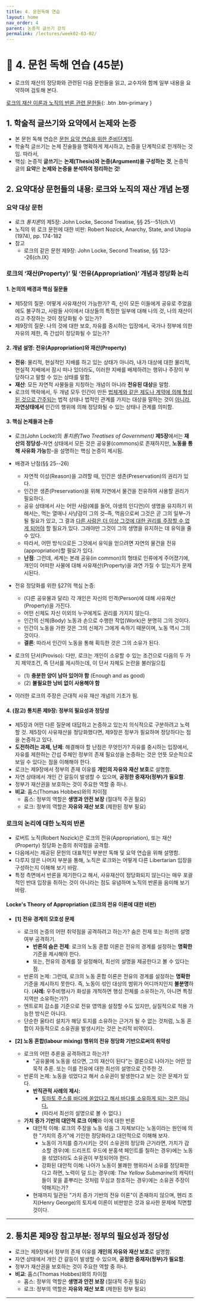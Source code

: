 ```yaml
---
title: 4. 문헌독해 연습
layout: home
nav_order: 4
parent: 논증적 글쓰기 강의
permalink: /lectures/week02-03-02/
---
```


# 📝 4. 문헌 독해 연습 (45분)

- 로크의 재산의 정당화와 관련된 다음 문헌들을 읽고, 교수자와 함께 일부 내용을 요약하며 검토해 본다. 

[로크의 재산 이론과 노직의 반론 관련 문헌들]({{site.baseurl}}/references/Locke_Nozick){: .btn .btn-primary }

## **1. 학술적 글쓰기와 요약에서 논제와 논증**

- 본 문헌 독해 연습은 <ins>문헌 요약 연습을 위한 준비단계</ins>임.
- 학술적 글쓰기는 논제 진술들을 명확하게 제시하고, 논증을 단계적으로 전개하는 것임. 따라서,
- 핵심: 논증적 **글쓰기**는 **논제(Thesis)와 논증(Argument)을 구성하는 것**, 논증적 글의 **요약**은 **논제와 논증을 분석하여 정리하는 것**!

## **2. 요약대상 문헌들의 내용: 로크와 노직의 재산 개념 논쟁**

### 요약 대상 문헌
- 로크 *통치론*의 제5장: John Locke, Second Treatise, §§ 25--51(ch.V)
- 노직의 위 로크 문헌에 대한 비판: Robert Nozick, Anarchy, State, and Utopia (1974), pp. 174-182
- 참고
  - 로크의 같은 문헌 제9장: John Locke, Second Treatise, §§ 123--26(ch.IX)

### **로크의 ‘재산(Property)’ 및 ‘전유(Appropriation)’ 개념과 정당화 논리**

#### 1. 논의의 배경과 핵심 질문들
- 제5장의 질문: 어떻게 사유재산이 가능한가? 즉, 신이 모든 이들에게 공유로 주었음에도 불구하고, 사람들 사이에서 대상들의 특정한 일부에 대해 나의 것, 나의 재산이라고 주장하는 것이 정당화될 수 있는가?
- 제9장의 질문: 나의 것에 대한 보호, 자유를 중시하는 입장에서, 국가나 정부에 의한 자유의 제한, 즉 간섭이 정당화될 수 있는가?

#### 2. 개념 설명: 전유(Appropriation)와 재산(Property)

- **전유**: 물리적, 현실적인 지배를 하고 있는 상태가 아니라, 내가 대상에 대한 물리적, 현실적 지배에서 잠시 떠나 있더라도, 이러한 지배를 배제하려는 행위나 주장이 부당하다고 말할 수 있는 상태를 말함.
- **재산**: 모든 자연적 사물들을 지칭하는 개념이 아니라 **전유된 대상**을 말함.
- 로크의 맥락에서, 두 개념 모두 인간이 만든 <ins>법체계와 같은 제도나 계약에 의해 형성된 것으로 간주되는</ins> 법적 상태나 법적인 관계를 가지는 대상을 말하는 것이 <ins>아니라</ins>, **자연상태에서** 인간의 행위에 의해 정당화될 수 있는 상태나 관계를 의미함.  

#### 3. 핵심 논제들과 논증

- 로크(John Locke)의 *통치론(Two Treatises of Government)* **제5장**에서는 **재산의 정당성**–자연 상태에서 모든 것은 공유물(commons)로 존재하지만, **노동을 통해 사유화 가능**함–을 설명하는 핵심 논증이 제시됨. 

- 배경과 난점(§§ 25--26)
  - 자연적 이성(Reason)을 고려할 때, 인간은 생존(Preservation)의 권리가 있다.
  - 인간은 생존(Preservation)을 위해 자연에서 물건을 전유하여 사용할 권리가 필요하다.
  - 공유 상태에서 사는 어떤 사람(예를 들어, 야생의 인디언)이 생명을 유지하기 위해서는, 먹는 열매나 사냥감이 그의 것–즉, 먹음으로써 그것은 곧 그의 일부–가 될 필요가 있고, 그 결과 <ins>다른 사람은 더 이상 그것에 대한 권리를 주장할 수 없게 되어야</ins> 할 필요가 있다. 그래야만 그것이 그의 생명을 유지하는 데 유익을 줄 수 있다.
  - 따라서, 어떤 방식으로든 그것에서 유익을 얻으려면 자연의 물건을 전유(appropriation)할 필요가 있다.
  - **난점**: 그런데, 세계는 본래 공유(in common)의 형태로 인류에게 주어졌기에, 개인이 어떠한 사물에 대해 사유재산(Property)을 과연 가질 수 있는지가 문제시된다.

- 전유 정당화를 위한 §27의 핵심 논증:
  - (다른 공유물과 달리) 각 개인은 자신의 인격(Person)에 대해 사유재산(Property)을 가진다.
  - 어떤 신체도 자신 이외의 누구에게도 권리를 가지지 않는다. 
  - 인간의 신체(Body) 노동과 손으로 수행한 작업(Work)은 분명히 그의 것이다.
  - 인간이 노동을 가한 것은 그의 신체가 그에게 속하기 때문이며, 노동 역시 그의 것이다.
  - **결론**: 따라서 인간이 노동을 통해 획득한 것은 그의 소유가 된다.

- 로크의 단서(Proviso): 다만, 로크는 개인이 소유할 수 있는 조건으로 다음의 두 가지 제약조건, 즉 단서를 제시하는데, 이 단서 자체도 논란을 불러일으킴
  - (1) **충분한 양이 남아 있어야 함** (Enough and as good)
  - (2) **불필요한 낭비 없이 사용해야 함**

- 이러한 로크의 주장은 근대적 사유 재산 개념의 기초가 됨.

#### 4. (참고) 통치론 제9장: 정부의 필요성과 정당성

- 제5장과 어떤 다른 질문에 대답하고 논증하고 있는지 의식적으로 구분하려고 노력할 것. 제5장이 사유재산을 정당화했다면, 제9장은 정부가 필요하며 정당하다는 점을 논증하고 있다.
- **도전하려는 과제, 난제**: 해결해야 할 난점은 무엇인가? 자유를 중시하는 입장에서, 자유를 제한하는 간섭 주체인 정부의 존재 필요성을 논증하는 것은 언뜻 모순적으로 보일 수 있다는 점을 이해해야 한다.
- 로크는 제9장에서 정부의 존재 이유를 **개인의 자유와 재산 보호**로 설명함.
- 자연 상태에서 개인 간 갈등이 발생할 수 있으며, **공정한 중재자(정부)가 필요함**.
- 정부가 재산권을 보호하는 것이 주요한 역할 중 하나.
- **비교**: 홉스(Thomas Hobbes)와의 차이점
  -  홉스: 정부의 역할은 **생명과 안전 보장** (절대적 주권 필요)
  - 로크: 정부의 역할은 **자유와 재산 보호** (제한된 정부 필요)

### **로크의 논리에 대한 노직의 반론**

- 로버트 노직(Robert Nozick)은 로크의 전유(Appropriation), 또는 재산(Property) 정당화 논증의 취약점을 공격함.
- 다음에서는 제공된 문헌의 대표적인 부분만 독해 및 요약 연습을 위해 설명함.
- 다루지 않은 나머지 부분을 통해, 노직은 로크와는 어떻게 다른 Libertarian 입장을 구성하는지 이해해 보기 바람.
- 특정 측면에서 반론을 제기한다고 해서, 사유재산이 정당화되지 않는다는 매우 포괄적인 반대 입장을 취하는 것이 아니라는 점도 유념하며 노직의 반론을 음미해 보기 바람.

#### **Locke's Theory of Appropriation (로크의 전유 이론에 대한 비판)**

- **[1] 전유 경계의 모호성 문제**
  - 로크의 논증의 어떤 취약점을 공격하려고 하는가? 숨은 전제 또는 최선의 설명 여부 공격하기.
    - **반론의 숨은 전제**: 로크의 노동 혼합 이론은 전유의 경계를 설정하는 **명확한** 기준을 제시해야 한다.
    - 또는, 전유의 경계를 잘 설정해야, 최선의 설명을 제공한다고 볼 수 있다는 점.
  - 반론의 논제: 그런데, 로크의 노동 혼합 이론은 전유의 경계를 설정하는 **명확한** 기준을 제시하지 못한다. 즉, 노동이 섞인 대상의 범위가 어디까지인지 **불분명**하다. (**사례:** 우주비행사가 화성을 개척하면 행성 전체를 소유하는가, 아니면 특정 지역만 소유하는가?)  
  - 엔트로피 감소를 기준으로 전유 영역을 설정할 수도 있지만, 실질적으로 적용 가능한 방식은 아니다.  
  - 단순한 울타리 설치가 해당 토지를 소유하는 근거가 될 수 없는 것처럼, 노동 혼합이 자동적으로 소유권을 발생시키는 것은 논리적 비약이다.  

- **[2] 노동 혼합(labour mixing) 행위의 전유 정당화 기반으로써의 취약성**
  - 로크의 어떤 추론을 공격하려고 하는가?
    - "공유물에 노동을 섞으면, 그의 재산이 된다"는 결론으로 나아가는 어떤 암묵적 추론. 또는 이를 전유에 대한 최선의 설명으로 간주한 것.
  - 반론의 논제: 노동을 섞었다고 해서 소유권이 발생한다고 보는 것은 문제가 있다.  
    - **반직관적 사례의 제시:**  
      - <ins>토마토 주스를 바다에 쏟았다고 해서 바다를 소유하게 되는 것은 아니다.</ins>  
      - (따라서 최선의 설명으로 볼 수 없다.)
  - **가치 증가 기반의 대안적 로크 이해**와 이에 대한 반론
    - 대안적 이해: 로크의 주장을 노동 섞음 그 자체보다는 노동이라는 원인에 의한 "가치의 증가"에 기인한 정당화라고 대안적으로 이해해 보자.
      - 노동이 가치를 증가시키는 것이 소유권의 정당화 근거라면, 가치가 감소할 경우(예: 드리프트 우드에 분홍색 페인트를 칠하는 경우)에는 노동을 섞었더라도 소유권이 부정되어야 한다.  
      - 강화된 대안적 이해: 나아가 노동이 불쾌한 행위라서 소유를 정당화한다고 하면, 노력이 덜 드는 경우(예: *The Yellow Submarine*의 캐릭터들이 꽃을 흩뿌리는 것처럼 무심코 창조하는 경우)에는 소유권 주장이 약해지는가?  
    - 현재까지 일관된 "가치 증가 기반의 전유 이론"이 존재하지 않으며, 헨리 조지(Henry George)의 토지세 이론이 비판받은 것과 유사한 문제에 직면할 것이다.  

---

## **2. 통치론 제9장 참고부분: 정부의 필요성과 정당성**

- 로크는 제9장에서 정부의 존재 이유를 **개인의 자유와 재산 보호**로 설명함.
- 자연 상태에서 개인 간 갈등이 발생할 수 있으며, **공정한 중재자(정부)가 필요함**.
- 정부가 재산권을 보호하는 것이 주요한 역할 중 하나.
- **비교**: 홉스(Thomas Hobbes)와의 차이점
  -  홉스: 정부의 역할은 **생명과 안전 보장** (절대적 주권 필요)
  - 로크: 정부의 역할은 **자유와 재산 보호** (제한된 정부 필요)

---


